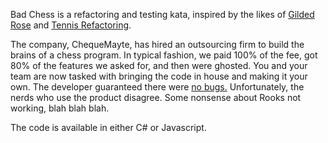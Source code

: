 Bad Chess is a refactoring and testing kata, inspired by the likes of [Gilded Rose](https://github.com/emilybache/GildedRose-Refactoring-Kata)
and [Tennis Refactoring](https://github.com/emilybache/Tennis-Refactoring-Kata).

The company, ChequeMayte, has hired an outsourcing firm to build the brains of a chess program. In typical fashion, we paid 100% of the fee, got 80% of the features we asked for, and then were ghosted.
You and your team are now tasked with bringing the code in house and making it your own. The developer guaranteed there were [no bugs.](https://www.youtube.com/watch?v=tzL10mgudaU)
Unfortunately, the nerds who use the product disagree. Some nonsense about Rooks not working, blah blah blah.

The code is available in either C# or Javascript. 